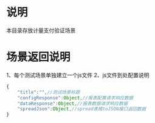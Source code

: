 # 说明

本目录存放计量支付验证场景

# 场景返回说明

1、每个测试场景单独建立一个js文件
2、js文件到处配置说明
```javascript
{
    "title":"",//测试场景标题
    "configResponse":Object,//报表配置请求响应数据
    "dataResponse":Object,//报表数据请求响应数据
    "spreadJson":Object,//spread表格toJSON接口返回数据
}
```
